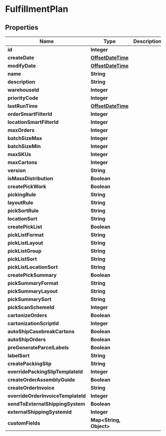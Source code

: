 
# FulfillmentPlan

## Properties
Name | Type | Description | Notes
------------ | ------------- | ------------- | -------------
**id** | **Integer** |  |  [optional]
**createDate** | [**OffsetDateTime**](OffsetDateTime.md) |  |  [optional]
**modifyDate** | [**OffsetDateTime**](OffsetDateTime.md) |  |  [optional]
**name** | **String** |  | 
**description** | **String** |  |  [optional]
**warehouseId** | **Integer** |  | 
**priorityCode** | **Integer** |  |  [optional]
**lastRunTime** | [**OffsetDateTime**](OffsetDateTime.md) |  |  [optional]
**orderSmartFilterId** | **Integer** |  | 
**locationSmartFilterId** | **Integer** |  |  [optional]
**maxOrders** | **Integer** |  |  [optional]
**batchSizeMax** | **Integer** |  |  [optional]
**batchSizeMin** | **Integer** |  |  [optional]
**maxSKUs** | **Integer** |  |  [optional]
**maxCartons** | **Integer** |  |  [optional]
**version** | **String** |  |  [optional]
**isMassDistribution** | **Boolean** |  |  [optional]
**createPickWork** | **Boolean** |  | 
**pickingRule** | **String** |  |  [optional]
**layoutRule** | **String** |  |  [optional]
**pickSortRule** | **String** |  |  [optional]
**locationSort** | **String** |  |  [optional]
**createPickList** | **Boolean** |  |  [optional]
**pickListFormat** | **String** |  |  [optional]
**pickListLayout** | **String** |  |  [optional]
**pickListGroup** | **String** |  |  [optional]
**pickListSort** | **String** |  |  [optional]
**pickListLocationSort** | **String** |  |  [optional]
**createPickSummary** | **Boolean** |  |  [optional]
**pickSummaryFormat** | **String** |  |  [optional]
**pickSummaryLayout** | **String** |  |  [optional]
**pickSummarySort** | **String** |  |  [optional]
**pickScanSchemeId** | **Integer** |  | 
**cartonizeOrders** | **Boolean** |  | 
**cartonizationScriptId** | **Integer** |  |  [optional]
**autoShipCasebreakCartons** | **Boolean** |  |  [optional]
**autoShipOrders** | **Boolean** |  |  [optional]
**preGenerateParcelLabels** | **Boolean** |  |  [optional]
**labelSort** | **String** |  |  [optional]
**createPackingSlip** | **String** |  | 
**overridePackingSlipTemplateId** | **Integer** |  |  [optional]
**createOrderAssemblyGuide** | **Boolean** |  |  [optional]
**createOrderInvoice** | **String** |  | 
**overrideOrderInvoiceTemplateId** | **Integer** |  |  [optional]
**sendToExternalShippingSystem** | **Boolean** |  | 
**externalShippingSystemId** | **Integer** |  |  [optional]
**customFields** | **Map&lt;String, Object&gt;** |  |  [optional]



